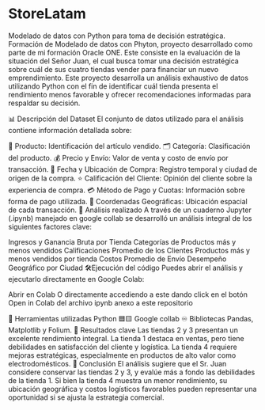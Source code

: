 # StoreLatam
Modelado de datos con Python para toma de decisión estratégica.
Formación de Modelado de datos con Phyton, proyecto desarrollado como parte de mi formación Oracle ONE. Este consiste en la evaluación de la situación del Señor Juan, el cual busca tomar una decisión estratégica sobre cuál de sus cuatro tiendas vender para financiar un nuevo emprendimiento. Este proyecto desarrolla un análisis exhaustivo de datos utilizando Python con el fin de identificar cuál tienda presenta el rendimiento menos favorable y ofrecer recomendaciones informadas para respaldar su decisión.

📊 Descripción del Dataset
El conjunto de datos utilizado para el análisis contiene información detallada sobre:

🛒 Producto: Identificación del artículo vendido.
🗂️ Categoría: Clasificación del producto.
💰 Precio y Envío: Valor de venta y costo de envío por transacción.
📅 Fecha y Ubicación de Compra: Registro temporal y ciudad de origen de la compra.
⭐ Calificación del Cliente: Opinión del cliente sobre la experiencia de compra.
💳 Método de Pago y Cuotas: Información sobre forma de pago utilizada.
📍 Coordenadas Geográficas: Ubicación espacial de cada transacción.
🧪 Análisis realizado
A través de un cuaderno Jupyter (.ipynb) manejado en google collab se desarrolló un análisis integral de los siguientes factores clave:

Ingresos y Ganancia Bruta por Tienda
Categorías de Productos más y menos vendidos
Calificaciones Promedio de los Clientes
Productos más y menos vendidos por tienda
Costos Promedio de Envío
Desempeño Geográfico por Ciudad
🛠️Ejecución del código
Puedes abrir el análisis y ejecutarlo directamente en Google Colab:

Abrir en Colab
O directamente accediendo a este dando click en el botón Open in Colab del archivo ipynb anexo a este repositorio


🧰 Herramientas utilizadas
Python 🟦🟨
Google collab ♾️
Bibliotecas Pandas, Matplotlib y Folium.
📌 Resultados clave
Las tiendas 2 y 3 presentan un excelente rendimiento integral.
La tienda 1 destaca en ventas, pero tiene debilidades en satisfacción del cliente y logística.
La tienda 4 requiere mejoras estratégicas, especialmente en productos de alto valor como electrodomésticos.
🧭 Conclusión
El análisis sugiere que el Sr. Juan considere conservar las tiendas 2 y 3, y evalúe más a fondo las debilidades de la tienda 1. Si bien la tienda 4 muestra un menor rendimiento, su ubicación geográfica y costos logísticos favorables pueden representar una oportunidad si se ajusta la estrategia comercial.
